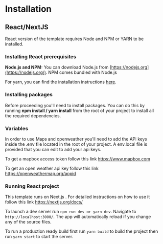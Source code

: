 # Installation

React/NextJS
--------------------
React version of the template requires Node and NPM or YARN to be installed.

### Installing React prerequisites

**Node.js and NPM:** You can download Node.js from [https://nodejs.org](https://nodejs.org/). NPM comes bundled with Node.js

For yarn, you can find the installation instructions [here](https://yarnpkg.com/en/docs/install).

### Installing packages

Before proceeding you'll need to install packages. You can do this by running **npm install / yarn install** from the root of your project to install all the required dependencies.

### Variables

In order to use Maps and openweather you'll need to add the API keys inside the .env file located in the root of your project. A env.local file is provided that you can edit to add your api keys.

To get a mapbox access token follow this link <https://www.mapbox.com>

To get an open weather api key follow this link <https://openweathermap.org/appid>

### Running React project
This template runs on Next.js . For detailed instructions on how to use it follow this link <https://nextjs.org/docs/>

To launch a dev server run `npm run dev or yarn dev`. Navigate to `http://localhost:3000/`. The app will automatically reload if you change any of the source files.

To run a production ready build first run `yarn build` to build the project then run `yarn start` to start the server.